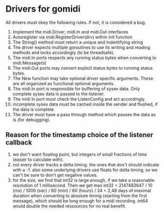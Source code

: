 
# Drivers for gomidi

All drivers must obey the following rules. If not, it is considered a bug.

1. Implement the midi.Driver, midi.In and midi.Out interfaces
2. Autoregister via midi.RegisterDriver(drv) within init function
3. The String() method must return a unique and indentifying string
4. The driver expects multiple goroutines to use its writing and reading methods and locks accordingly (to be threadsafe).
5. The midi.In ports respects any running status bytes when converting to midi.Message(s)
6. The midi.Out ports may convert explicit status bytes to running status bytes.
7. The New function may take optional driver specific arguments. These are all organized as functional optional arguments.
8. The midi.In port is responsible for buffering of sysex data. Only complete sysex data is passed to the listener.
9. The midi In port must check the ListenConfig and act accordingly.
10. incomplete sysex data must be cached inside the sender and flushed, if the data is complete.
11. The driver must have a pass through method which passes the data as is (for debugging).

## Reason for the timestamp choice of the listener callback

1. we don't want floating point, but integers of small fractions of time (easier to calculate with).
2. not every driver tracks a delta timing. the ones that don't should indicate with a -1. also some underlying drivers
   use floats for delta timing, so we can't be sure to don't get negative values.
3. for the size, we find that int32 is large enough, if we take a reasonable resolution 
   of 1 millisecond. Then we get
     max int32  = 2147483647 / 10 (ms) / 1000 (sec) / 60 (min) / 60 (hours) / 24 = 2,48 days 
   of maximal duration when converting to absolute timing (starting from the first message), which should be 
   long enough for a midi recording.
    int64 would double the needed ressources for no real benefit.
